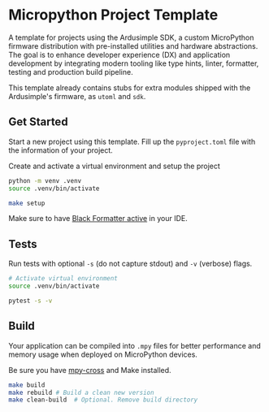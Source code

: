 # Micropython Project Template

A template for projects using the Ardusimple SDK, a custom MicroPython firmware distribution with pre-installed utilities and hardware abstractions. The goal is to enhance developer experience (DX) and application development by integrating modern tooling like type hints, linter, formatter, testing and production build pipeline.

This template already contains stubs for extra modules shipped with the Ardusimple's firmware, as `utoml` and `sdk`.

## Get Started

Start a new project using this template. Fill up the `pyproject.toml` file with the information of your project.

Create and activate a virtual environment and setup the project

```bash
python -m venv .venv
source .venv/bin/activate

make setup
```

Make sure to have [Black Formatter active](https://dev.to/adamlombard/how-to-use-the-black-python-code-formatter-in-vscode-3lo0) in your IDE.

## Tests

Run tests with optional `-s` (do not capture stdout) and `-v` (verbose) flags.

```bash
# Activate virtual environment
source .venv/bin/activate

pytest -s -v
```

## Build

Your application can be compiled into `.mpy` files for better performance and memory usage when deployed on MicroPython devices.

Be sure you have [mpy-cross](https://pypi.org/project/mpy-cross/) and Make installed.

```bash
make build
make rebuild # Build a clean new version
make clean-build  # Optional. Remove build directory
```
